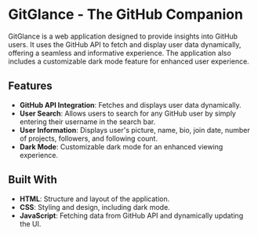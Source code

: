 # GitGlance - The GitHub Companion

GitGlance is a web application designed to provide insights into GitHub users. It uses the GitHub API to fetch and display user data dynamically, offering a seamless and informative experience. The application also includes a customizable dark mode feature for enhanced user experience.

## Features

- **GitHub API Integration**: Fetches and displays user data dynamically.
- **User Search**: Allows users to search for any GitHub user by simply entering their username in the search bar.
- **User Information**: Displays user's picture, name, bio, join date, number of projects, followers, and following count.
- **Dark Mode**: Customizable dark mode for an enhanced viewing experience.

## Built With

- **HTML**: Structure and layout of the application.
- **CSS**: Styling and design, including dark mode.
- **JavaScript**: Fetching data from GitHub API and dynamically updating the UI.

